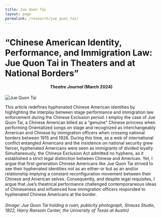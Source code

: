 ```yaml
---
title: Jue Quon Tai 
layout: page
permalink: /research/jue_quon_tai/
---
```


# **“Chinese American Identity, Performance, and Immigration Law: Jue Quon Tai in Theaters and at National Borders”**

<h4 style="text-align: center;"><em>Theatre Journal</em> (March 2024)</h4>

![Jue Quon Tai](../../assets/images/jue_quon_tai.jpg)


This article redefines hyphenated Chinese American identities by highlighting the interplay between stage performance and immigration law enforcement during the Chinese Exclusion period. I employ the case of Jue Quon Tai, a Chinese American billed as a “genuine” Chinese princess when performing Orientalized songs on stage and recognized as interchangeably American and Chinese by immigration officers when crossing national borders between 1915 and 1926. During this time, as a web of international conflict entangled Americans and the insistence on national security grew fiercer, hyphenated Americans were seen as immigrants of divided loyalty. Simultaneously, the Chinese Exclusion Act admitted no hyphens, as it established a strict legal distinction between Chinese and American. Yet, I argue that first-generation Chinese Americans like Jue Quon Tai strived to see their hyphenated identities not as an either-or but as an and/or relationship implying a constant reconfiguration movement between their Chinese and American selves. Consequently, and despite legal requisites, I argue that Jue’s theatrical performance challenged contemporaneous ideas of Chineseness and influenced how immigration officers responded to hyphenated Chinese Americans at the border.


###### (Image: Jue Quon Tai holding a ruan, publicity photograph, Strauss Studio, 1922, Harry Ransom Center, the University of Texas at Austin)